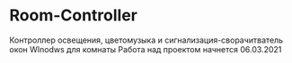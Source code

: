 # Room-Controller
Контроллер освещения, цветомузыка и сигнализация-сворачитватель окон WInodws для комнаты
Работа над проектом начнется 06.03.2021
